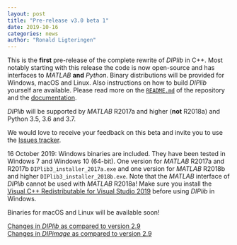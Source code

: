 ```yaml
---
layout: post
title: "Pre-release v3.0 beta 1"
date: 2019-10-16
categories: news
author: "Ronald Ligteringen"
---
```


This is the **first** pre-release of the complete rewrite of *DIPlib* in C++. Most notably starting
with this release the code is now open-source and has interfaces to *MATLAB* **and** *Python*.
Binary distributions will be provided for Windows, macOS and Linux.
Also instructions on how to build *DIPlib* yourself are available.
Please read more on the [`README.md`](https://github.com/DIPlib/diplib/blob/master/README.md)
of the repository and the [documentation](/diplib-docs/).

*DIPlib* will be supported by *MATLAB* R2017a and higher (**not** R2018a) and Python 3.5, 3.6 and 3.7.

We would love to receive your feedback on this beta and invite you to use the
[Issues tracker](https://github.com/DIPlib/diplib/issues).

16 October 2019: Windows binaries are included. They have been tested in Windows 7 and Windows 10 (64-bit). One version for *MATLAB* R2017a and R2017b `DIPlib3_installer_2017a.exe` and one version for *MATLAB* R2018b and higher `DIPlib3_installer_2018b.exe`. Note that the *MATLAB* interface of *DIPlib* cannot be used with *MATLAB* R2018a! Make sure you install the [Visual C++ Redistributable for Visual Studio 2019](https://aka.ms/vs/16/release/VC_redist.x64.exe) before using *DIPlib* in Windows. 

Binaries for macOS and Linux will be available soon!

[Changes in *DIPlib* as compared to version 2.9](/changelogs/diplib_3.0b1.md)  
[Changes in *DIPimage* as compared to version 2.9](/changelogs/dipimage_3.0b1.md)
